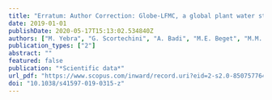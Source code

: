 ```yaml
---
title: "Erratum: Author Correction: Globe-LFMC, a global plant water status database for vegetation ecophysiology and wildfire applications (Scientific data (2019) 6 1 (155))"
date: 2019-01-01
publishDate: 2020-05-17T15:13:02.534840Z
authors: ["M. Yebra", "G. Scortechini", "A. Badi", "M.E. Beget", "M.M. Boer", "R. Bradstock", "E. Chuvieco", "F.M. Danson", "P. Dennison", "V.R. de Dios", "C.M. Di Bella", "G. Forsyth", "P. Frost", "M. Garcia", "A. Hamdi", "B. He", "M. Jolly", "T. Kraaij", "M.P. Martín", "F. Mouillot", "G. Newnham", "R.H. Nolan", "G. Pellizzaro", "Y. Qi", "X. Quan", "D. Riaño", "D. Roberts", "M. Sow", "S. Ustin"]
publication_types: ["2"]
abstract: ""
featured: false
publication: "*Scientific data*"
url_pdf: "https://www.scopus.com/inward/record.uri?eid=2-s2.0-85075776401&doi=10.1038%2fs41597-019-0315-z&partnerID=40&md5=15cae5fc8ab1480e1fc5a662eeb46eef"
doi: "10.1038/s41597-019-0315-z"
---
```



